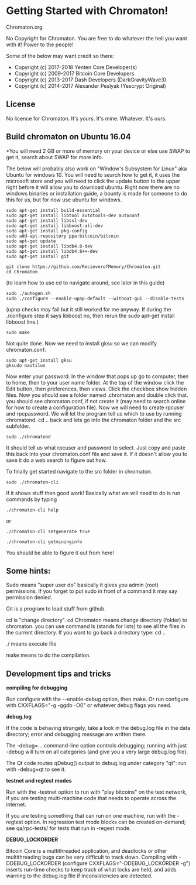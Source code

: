 Getting Started with Chromaton!
=====================================

Chromaton.org

No Copyright for Chromaton.  You are free to do whatever the hell you want with it!  Power to the people!

Some of the below may want credit so there:
* Copyright (c) 2017-2018 Yenten Core Developer(s)
* Copyright (c) 2009-2017 Bitcoin Core Developers
* Copyright (c) 2013-2017 Dash Developers (DarkGravityWave3)
* Copyright (c) 2014-2017 Alexander Peslyak (Yescrypt Original)

License
-------

No licence for Chromaton.  It's yours.  It's mine.  Whatever.  It's ours.

Build chromaton on Ubuntu 16.04
-------------------

*You will need 2 GB or more of memory on your device or else use SWAP to get it, search about SWAP for more info.

The below will probably also work on "Window's Subsystem for Linux" aka Ubuntu for windows 10.  You will need to search how to
get it, it uses the microsoft store and you will need to click the update button to the upper right before it will allow you to
download ubuntu.  Right now there are no windows binaries or installation guide, a bounty is made for someone to do this for us,
but for now use ubuntu for windows.

    sudo apt-get install build-essential
    sudo apt-get install libtool autotools-dev autoconf
    sudo apt-get install libssl-dev
    sudo apt-get install libboost-all-dev
    sudo apt-get install pkg-config
    sudo add-apt-repository ppa:bitcoin/bitcoin
    sudo apt-get update
    sudo apt-get install libdb4.8-dev
    sudo apt-get install libdb4.8++-dev
    sudo apt-get install git
    
    git clone https://github.com/RecieverofMemory/Chromaton.git
    cd Chromaton
    
  (to learn how to use cd to navigate around, see later in this guide)
  
    sudo ./autogen.sh
    sudo ./configure --enable-upnp-default --without-gui --disable-tests
    
  (upnp checks may fail but it still worked for me anyway.  If during the ./configure step it says libboost no, then rerun the sudo apt-get install libboost line.)
    
    sudo make
    
  Not quite done.  Now we need to install gksu so we can modify chromaton.conf:
  
    sudo apt-get install gksu
    gksudo nautilus
    
  Now enter your password.  In the window that pops up go to computer, then to home, then to your user name folder.  At the top of the window click the Edit button, then preferences, then views.  Click the checkbox show hidden files.  Now you should see a folder named .chromaton and double click that.  you should see chromaton.conf, if not create it (may need to search online for how to create a configuration file).  Now we will need to create rpcuser and rpcpassword.  We will let the program tell us which to use by running chromatond.  cd .. back and lets go into the chromaton folder and the src subfolder.
  
    sudo ./chromatond
    
  It should tell us what rpcuser and password to select.  Just copy and paste this back into your chromaton.conf file and save it.  If it doesn't allow you to save it do a web search to figure out how.
    
  To finally get started navigate to the src folder in chromaton.
    
    sudo ./chromaton-cli
    
  If it shows stuff then good work!  Basically what we will need to do is run commands by typing
  
    ./chromaton-cli help
    
  or
  
    ./chromaton-cli setgenerate true
    
    ./chromaton-cli getmininginfo
    
  You should be able to figure it out from here!
  
  Some hints:
  ----------
    
  Sudo means "super user do" basically it gives you admin (root) permissions.  If you forget to put sudo in front of a command it may say permission denied.
  
  Git is a program to load stuff from github.
  
  cd is "change directory".  cd Chromaton means change directory (folder) to chromaton.  you can use command ls (stands for lists) to see all the files in the current directory.   If you want to go back a directory type: cd .. 
  
  ./ means execute file
  
  make means to do the compilation.
  









Development tips and tricks
---------------------------

**compiling for debugging**

Run configure with the --enable-debug option, then make. Or run configure with
CXXFLAGS="-g -ggdb -O0" or whatever debug flags you need.

**debug.log**

If the code is behaving strangely, take a look in the debug.log file in the data directory;
error and debugging message are written there.

The -debug=... command-line option controls debugging; running with just -debug will turn
on all categories (and give you a very large debug.log file).

The Qt code routes qDebug() output to debug.log under category "qt": run with -debug=qt
to see it.

**testnet and regtest modes**

Run with the -testnet option to run with "play bitcoins" on the test network, if you
are testing multi-machine code that needs to operate across the internet.

If you are testing something that can run on one machine, run with the -regtest option.
In regression test mode blocks can be created on-demand; see qa/rpc-tests/ for tests
that run in -regest mode.

**DEBUG_LOCKORDER**

Bitcoin Core is a multithreaded application, and deadlocks or other multithreading bugs
can be very difficult to track down. Compiling with -DDEBUG_LOCKORDER (configure
CXXFLAGS="-DDEBUG_LOCKORDER -g") inserts run-time checks to keep track of what locks
are held, and adds warning to the debug.log file if inconsistencies are detected.

